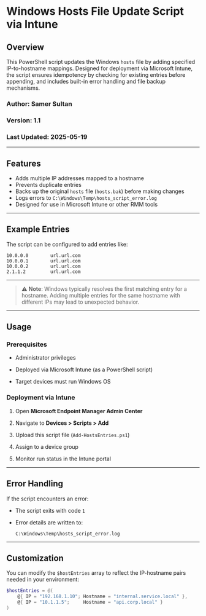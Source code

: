 # Windows Hosts File Update Script via Intune

## Overview

This PowerShell script updates the Windows `hosts` file by adding specified IP-to-hostname mappings. Designed for deployment via Microsoft Intune, the script ensures idempotency by checking for existing entries before appending, and includes built-in error handling and file backup mechanisms.

### Author: Samer Sultan  
### Version: 1.1  
### Last Updated: 2025-05-19

---

## Features

- Adds multiple IP addresses mapped to a hostname
- Prevents duplicate entries
- Backs up the original `hosts` file (`hosts.bak`) before making changes
- Logs errors to `C:\Windows\Temp\hosts_script_error.log`
- Designed for use in Microsoft Intune or other RMM tools

---

## Example Entries

The script can be configured to add entries like:

```text
10.0.0.0        url.url.com
10.0.0.1        url.url.com
10.0.0.2        url.url.com
2.1.1.2         url.url.com
```
---


> ⚠️ **Note**: Windows typically resolves the first matching entry for a hostname. Adding multiple entries for the same hostname with different IPs may lead to unexpected behavior.

---

## Usage

### Prerequisites

-   Administrator privileges
    
-   Deployed via Microsoft Intune (as a PowerShell script)
    
-   Target devices must run Windows OS
    

### Deployment via Intune

1.  Open **Microsoft Endpoint Manager Admin Center**
    
2.  Navigate to **Devices > Scripts > Add**
    
3.  Upload this script file (`Add-HostsEntries.ps1`)
    
4.  Assign to a device group
    
5.  Monitor run status in the Intune portal
    

---

## Error Handling

If the script encounters an error:

-   The script exits with code `1`
    
-   Error details are written to:
    
    ```pgsql
    C:\Windows\Temp\hosts_script_error.log
    ```
    

---

## Customization

You can modify the `$hostEntries` array to reflect the IP-hostname pairs needed in your environment:

```powershell
$hostEntries = @(
    @{ IP = "192.168.1.10"; Hostname = "internal.service.local" },
    @{ IP = "10.1.1.5";     Hostname = "api.corp.local" }
)

```


